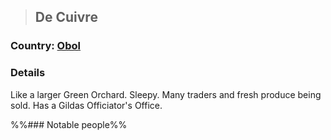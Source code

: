 >## De Cuivre

### Country: [Obol](Obol.md)

### Details

Like a larger Green Orchard. Sleepy. Many traders and fresh produce being sold. Has a Gildas Officiator's Office.

%%### Notable people%%


